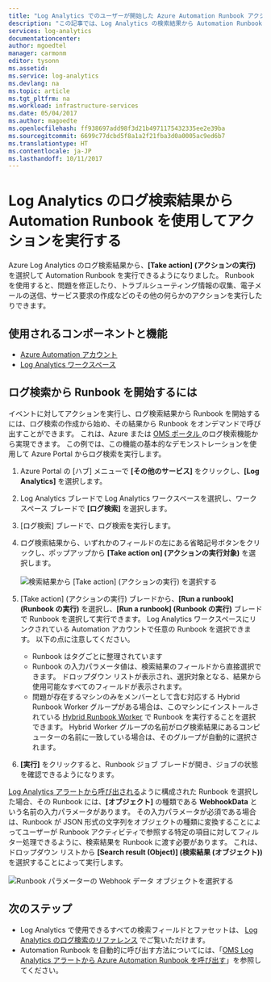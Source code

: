 ```yaml
---
title: "Log Analytics でのユーザーが開始した Azure Automation Runbook アクション | Microsoft Docs"
description: "この記事では、Log Analytics の検索結果から Automation Runbook をオンデマンドで実行する方法について説明します。"
services: log-analytics
documentationcenter: 
author: mgoedtel
manager: carmonm
editor: tysonn
ms.assetid: 
ms.service: log-analytics
ms.devlang: na
ms.topic: article
ms.tgt_pltfrm: na
ms.workload: infrastructure-services
ms.date: 05/04/2017
ms.author: magoedte
ms.openlocfilehash: ff938697add98f3d21b4971175432335ee2e39ba
ms.sourcegitcommit: 6699c77dcbd5f8a1a2f21fba3d0a0005ac9ed6b7
ms.translationtype: HT
ms.contentlocale: ja-JP
ms.lasthandoff: 10/11/2017
---
```

# <a name="take-action-with-an-automation-runbook-from-a-log-analytics-log-search-result"></a>Log Analytics のログ検索結果から Automation Runbook を使用してアクションを実行する

Azure Log Analytics のログ検索結果から、**[Take action] \(アクションの実行)** を選択して Automation Runbook を実行できるようになりました。  Runbook を使用すると、問題を修正したり、トラブルシューティング情報の収集、電子メールの送信、サービス要求の作成などのその他の何らかのアクションを実行したりできます。 

## <a name="components-and-features-used"></a>使用されるコンポーネントと機能
* [Azure Automation アカウント](../automation/automation-offering-get-started.md)
* [Log Analytics ワークスペース](../log-analytics/log-analytics-overview.md)

## <a name="to-initiate-runbook-from-log-search"></a>ログ検索から Runbook を開始するには

イベントに対してアクションを実行し、ログ検索結果から Runbook を開始するには、ログ検索の作成から始め、その結果から Runbook をオンデマンドで呼び出すことができます。  これは、Azure または [OMS ポータル ](../log-analytics/log-analytics-log-searches.md) のログ検索機能から実現できます。  この例では、この機能の基本的なデモンストレーションを使用して Azure Portal からログ検索を実行します。

1. Azure Portal の [ハブ] メニューで **[その他のサービス]** をクリックし、**[Log Analytics]** を選択します。  
2. Log Analytics ブレードで Log Analytics ワークスペースを選択し、ワークスペース ブレードで **[ログ検索]** を選択します。  
3. [ログ検索] ブレードで、ログ検索を実行します。  
4. ログ検索結果から、いずれかのフィールドの左にある省略記号ボタンをクリックし、ポップアップから **[Take action on] \(アクションの実行対象)** を選択します。<br><br> ![検索結果から [Take action] \(アクションの実行) を選択する](./media/log-analytics-log-search-takeaction/log-search-takeaction-menuoption.png) 
5. [Take action] \(アクションの実行) ブレードから、**[Run a runbook] \(Runbook の実行)** を選択し、**[Run a runbook] \(Runbook の実行)** ブレードで Runbook を選択して実行できます。  Log Analytics ワークスペースにリンクされている Automation アカウントで任意の Runbook を選択できます。  以下の点に注意してください。

    * Runbook はタグごとに整理されています
    * Runbook の入力パラメータ値は、検索結果のフィールドから直接選択できます。  ドロップダウン リストが表示され、選択対象となる、結果から使用可能なすべてのフィールドが表示されます。  
    * 問題が存在するマシンのみをメンバーとして含む対応する Hybrid Runbook Worker グループがある場合は、このマシンにインストールされている [Hybrid Runbook Worker](../automation/automation-hybrid-runbook-worker.md) で Runbook を実行することを選択できます。  Hybrid Worker グループの名前がログ検索結果にあるコンピューターの名前に一致している場合は、そのグループが自動的に選択されます。    

6. **[実行]** をクリックすると、Runbook ジョブ ブレードが開き、ジョブの状態を確認できるようになります。   

[Log Analytics アラートから呼び出される](../automation/automation-invoke-runbook-from-omsla-alert.md)ように構成された Runbook を選択した場合、その Runbook には、**[オブジェクト]** の種類である **WebhookData** という名前の入力パラメータがあります。  その入力パラメータが必須である場合は、Runbook が JSON 形式の文字列をオブジェクトの種類に変換することによってユーザーが Runbook アクティビティで参照する特定の項目に対してフィルター処理できるように、検索結果を Runbook に渡す必要があります。  これは、ドロップダウン リストから **[Search result (Object)] \(検索結果 (オブジェクト))** を選択することによって実行します。<br><br> ![Runbook パラメーターの Webhook データ オブジェクトを選択する](media/log-analytics-log-search-takeaction/select-runbook-and-properties.png)   
    
## <a name="next-steps"></a>次のステップ

* Log Analytics で使用できるすべての検索フィールドとファセットは、 [Log Analytics のログ検索のリファレンス](log-analytics-search-reference.md) でご覧いただけます。
* Automation Runbook を自動的に呼び出す方法についてには、「[OMS Log Analytics アラートから Azure Automation Runbook を呼び出す](../automation/automation-invoke-runbook-from-omsla-alert.md)」を参照してください。  